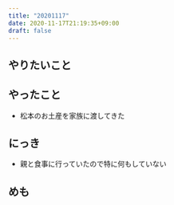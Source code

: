 ```yaml
---
title: "20201117"
date: 2020-11-17T21:19:35+09:00
draft: false
---
```


## やりたいこと

## やったこと
* 松本のお土産を家族に渡してきた

## にっき
* 親と食事に行っていたので特に何もしていない

## めも
